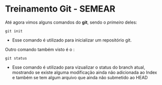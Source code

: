 # Treinamento Git - SEMEAR

Até agora vimos alguns comandos do **git**, sendo o *primeiro* deles:

`git init`

* Esse comando é utilizado para inicializar um repositório git.

Outro comando também visto é o :

`git status`

* Esse comando é utilizado para vizualizar o status do branch atual, mostrando se existe alguma modificação ainda não adicionada ao Index e também se tem algum arquivo que ainda não submetido ao HEAD
